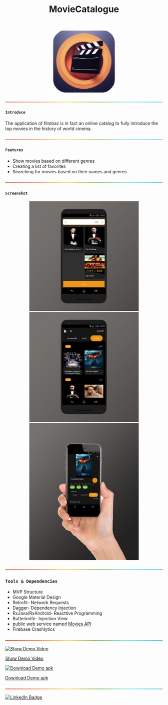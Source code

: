 <h1 align="center"> MovieCatalogue </h1>
<br>
<p align="center">
    <img alt="MovieCatalogue" title="MovieCatalogue" src="ScreenShots/mainIcon.png" width="200">
</p>


![-----------------------------------------------------](ScreenShots/rainbow.png)

#### `Introduce`

The application of filmbaz is in fact an online catalog to fully introduce the top movies in the history of world cinema.


![-----------------------------------------------------](ScreenShots/rainbow.png)

#### `Features`
* Show movies based on different genres
* Creating a list of favorites
* Searching for movies based on their names and genres

![-----------------------------------------------------](ScreenShots/rainbow.png)

#### `Screenshot` 

<p align="center">
  <img src = "ScreenShots/screenshot1.jpg" width=350>
   <img src = "ScreenShots/screenshot2.jpg" width=350>
  <br>
   <img src = "ScreenShots/screenshot3.jpg" width=350>
  </p>
  

 ![-----------------------------------------------------](ScreenShots/rainbow.png)
  
### `Tools & Dependencies`
* MVP Structure
* Google Material Design
* Retrofit- Network Requests
* Dagger- Dependency Injection
* RxJava/RxAndroid- Reacttive Programming
* Butterknife- Injection View
* public web service named [Movies API](http://www.moviesapi.ir/)
* Firebase Crashlytics

 ![-----------------------------------------------------](ScreenShots/rainbow.png)

[![Show Demo Video](https://img.shields.io/badge/-Show%20Demo%20Video-red)](https://drive.google.com/file/d/1k1KcB0xhhT9iRPvG3w5OYlBS1DvJKRzL/view?usp=sharing)

[Show Demo Video](https://drive.google.com/file/d/1k1KcB0xhhT9iRPvG3w5OYlBS1DvJKRzL/view?usp=sharing)


[![Download Demo apk](https://img.shields.io/badge/-Download%20Demo%20apk-orange)](http://omidtaheri.ir/myassets/apks/movie.apk)

[Download Demo apk](http://omidtaheri.ir/myassets/apks/movie.apk)


![-----------------------------------------------------](ScreenShots/rainbow.png)

[![LinkedIn Badge](https://img.shields.io/badge/LinkedIn-0077B5?style=for-the-badge&logo=linkedin&logoColor=white)](https://www.linkedin.com/in/omid-taheri)

